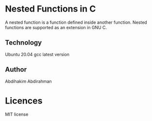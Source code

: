 # Nested Functions in C
A nested function is a function defined inside another function. Nested functions are supported as an extension in GNU C.

## Technology
Ubuntu 20.04 
gcc latest version


## Author
Abdihakim Abdirahman

# Licences 
MIT license